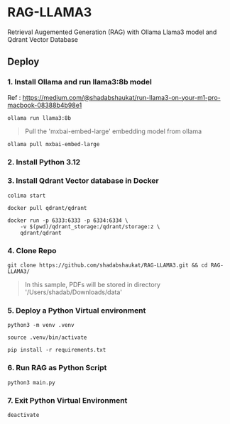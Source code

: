 # RAG-LLAMA3
Retrieval Augemented Generation (RAG) with Ollama Llama3 model and Qdrant Vector Database


## Deploy
### 1. Install Ollama and run llama3:8b model

Ref : https://medium.com/@shadabshaukat/run-llama3-on-your-m1-pro-macbook-08388b4b98e1

```
ollama run llama3:8b
```

> Pull the 'mxbai-embed-large' embedding model from ollama


```
ollama pull mxbai-embed-large
```


### 2. Install Python 3.12 


### 3. Install Qdrant Vector database in Docker

```
colima start

docker pull qdrant/qdrant

docker run -p 6333:6333 -p 6334:6334 \
    -v $(pwd)/qdrant_storage:/qdrant/storage:z \
    qdrant/qdrant
```
    
### 4. Clone Repo

```
git clone https://github.com/shadabshaukat/RAG-LLAMA3.git && cd RAG-LLAMA3/
```

> In this sample, PDFs will be stored in directory '/Users/shadab/Downloads/data' 

### 5. Deploy a Python Virtual environment

```
python3 -m venv .venv

source .venv/bin/activate

pip install -r requirements.txt
```

### 6. Run RAG as Python Script

```
python3 main.py
```

### 7. Exit Python Virtual Environment

```
deactivate
```
